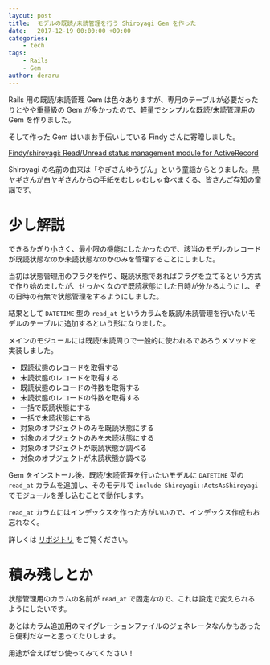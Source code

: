 ```yaml
---
layout: post
title:  モデルの既読/未読管理を行う Shiroyagi Gem を作った
date:   2017-12-19 00:00:00 +09:00
categories:
    - tech
tags:
    - Rails
    - Gem
author: deraru
---
```


Rails 用の既読/未読管理 Gem は色々ありますが、専用のテーブルが必要だったりとやや重量級の Gem が多かったので、軽量でシンプルな既読/未読管理用の Gem を作りました。

そして作った Gem はいまお手伝いしている Findy さんに寄贈しました。

[Findy/shiroyagi: Read/Unread status management module for ActiveRecord](https://github.com/Findy/shiroyagi)

Shiroyagi の名前の由来は「やぎさんゆうびん」という童謡からとりました。黒ヤギさんが白ヤギさんからの手紙をむしゃむしゃ食べまくる、皆さんご存知の童謡です。

# 少し解説

できるかぎり小さく、最小限の機能にしたかったので、該当のモデルのレコードが既読状態なのか未読状態なのかのみを管理することにしました。

当初は状態管理用のフラグを作り、既読状態であればフラグを立てるという方式で作り始めましたが、せっかくなので既読状態にした日時が分かるようにし、その日時の有無で状態管理をするようにしました。

結果として `DATETIME` 型の `read_at` というカラムを既読/未読管理を行いたいモデルのテーブルに追加するという形になりました。

メインのモジュールには既読/未読周りで一般的に使われるであろうメソッドを実装しました。

- 既読状態のレコードを取得する
- 未読状態のレコードを取得する
- 既読状態のレコードの件数を取得する
- 未読状態のレコードの件数を取得する
- 一括で既読状態にする
- 一括で未読状態にする
- 対象のオブジェクトのみを既読状態にする
- 対象のオブジェクトのみを未読状態にする
- 対象のオブジェクトが既読状態か調べる
- 対象のオブジェクトが未読状態か調べる

Gem をインストール後、既読/未読管理を行いたいモデルに `DATETIME` 型の `read_at` カラムを追加し、そのモデルで `include Shiroyagi::ActsAsShiroyagi` でモジュールを差し込むことで動作します。

`read_at` カラムにはインデックスを作った方がいいので、インデックス作成もお忘れなく。

詳しくは [リポジトリ](https://github.com/Findy/shiroyagi) をご覧ください。

# 積み残しとか

状態管理用のカラムの名前が `read_at` で固定なので、これは設定で変えられるようにしたいです。

あとはカラム追加用のマイグレーションファイルのジェネレータなんかもあったら便利だなーと思ってたりします。

用途が合えばぜひ使ってみてください！
